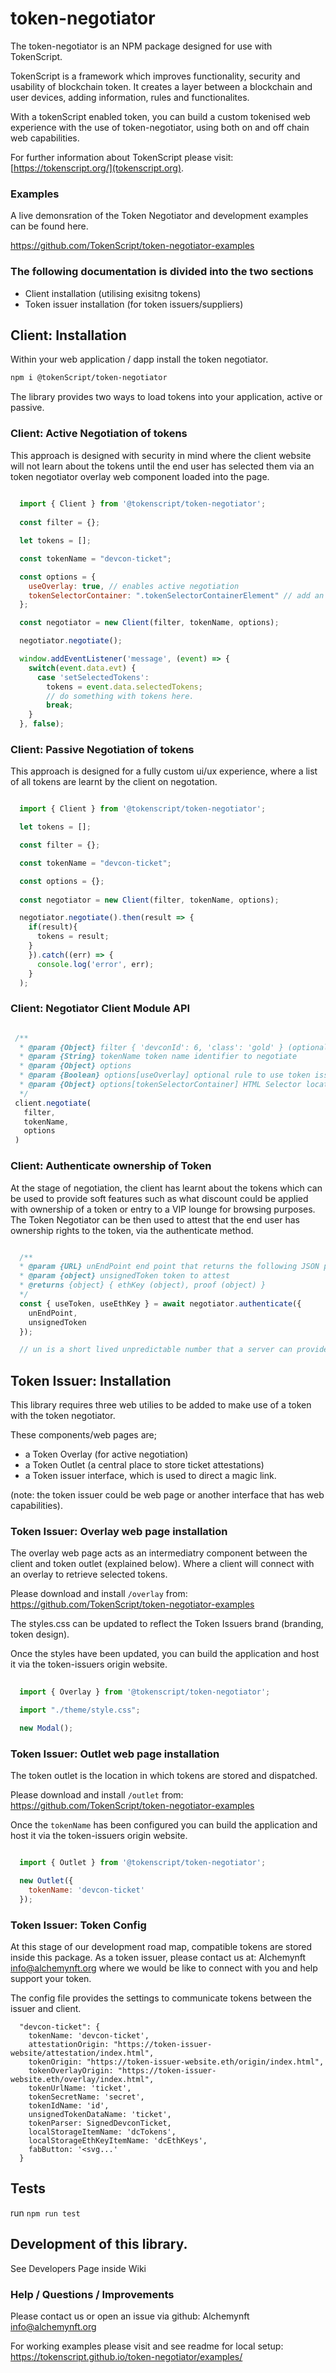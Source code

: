 # token-negotiator

The token-negotiator is an NPM package designed for use with TokenScript. 

TokenScript is a framework which improves functionality, security and usability of blockchain token. It creates a layer between a blockchain and user devices, adding information, rules and functionalites.

With a tokenScript enabled token, you can build a custom tokenised web experience with the use of token-negotiator, using both on and off chain web capabilities.

For further information about TokenScript please visit: [https://tokenscript.org/](tokenscript.org).

### Examples

A live demonsration of the Token Negotiator and development examples can be found here.

https://github.com/TokenScript/token-negotiator-examples

### The following documentation is divided into the two sections

- Client installation (utilising exisitng tokens)
- Token issuer installation (for token issuers/suppliers)

## Client: Installation

Within your web application / dapp install the token negotiator.

```sh
npm i @tokenScript/token-negotiator
```

The library provides two ways to load tokens into your application, active or passive. 

### Client: Active Negotiation of tokens

This approach is designed with security in mind where the client website will not learn about the tokens
until the end user has selected them via an token negotiator overlay web component loaded into the page.

```javascript
  
  import { Client } from '@tokenscript/token-negotiator';
  
  const filter = {};

  let tokens = [];

  const tokenName = "devcon-ticket";

  const options = { 
    useOverlay: true, // enables active negotiation
    tokenSelectorContainer: ".tokenSelectorContainerElement" // add an element inside your app to load overlay within
  };

  const negotiator = new Client(filter, tokenName, options);

  negotiator.negotiate();

  window.addEventListener('message', (event) => {
    switch(event.data.evt) {
      case 'setSelectedTokens':
        tokens = event.data.selectedTokens;
        // do something with tokens here.
        break;
    }
  }, false);
```
### Client: Passive Negotiation of tokens

This approach is designed for a fully custom ui/ux experience, where a list of all tokens are learnt by the client on negotation. 

````javascript

  import { Client } from '@tokenscript/token-negotiator';

  let tokens = [];

  const filter = {};

  const tokenName = "devcon-ticket";

  const options = {};
  
  const negotiator = new Client(filter, tokenName, options);

  negotiator.negotiate().then(result => {
    if(result){
      tokens = result;
    }
    }).catch((err) => {
      console.log('error', err);
    }
  );

````

### Client: Negotiator Client Module API

````javascript

 /**
  * @param {Object} filter { 'devconId': 6, 'class': 'gold' } (optional rule to fiter tokens by keys and values - this acts as a simple filter where you cannot at this time filter many from the same key).
  * @param {String} tokenName token name identifier to negotiate 
  * @param {Object} options
  * @param {Boolean} options[useOverlay] optional rule to use token issuer overlay
  * @param {Object} options[tokenSelectorContainer] HTML Selector location to inject token issuer overlay when use overlay is set as true
  */
 client.negotiate(
   filter,
   tokenName,
   options
 )

````
### Client: Authenticate ownership of Token

At the stage of negotiation, the client has learnt about the tokens which can be used to provide soft features such as
what discount could be applied with ownership of a token or entry to a VIP lounge for browsing purposes. The Token Negotiator can be then used to attest that the end user has ownership rights to the token, via the authenticate method.

```javascript

  /**
  * @param {URL} unEndPoint end point that returns the following JSON payload { un: number, expiry: date } 
  * @param {object} unsignedToken token to attest
  * @returns {object} { ethKey (object), proof (object) }
  */
  const { useToken, useEthKey } = await negotiator.authenticate({ 
    unEndPoint, 
    unsignedToken 
  });

  // un is a short lived unpredictable number that a server can provide towards the authenticated use of a token.

```

## Token Issuer: Installation 

This library requires three web utilies to be added to make use of a token with the token negotiator. 

These components/web pages are;

- a Token Overlay (for active negotiation)
- a Token Outlet (a central place to store ticket attestations)
- a Token issuer interface, which is used to direct a magic link.

(note: the token issuer could be web page or another interface that has web capabilities).

### Token Issuer: Overlay web page installation

The overlay web page acts as an intermediatry component between the client and token outlet (explained below). Where a client will connect with an overlay to retrieve selected tokens.

Please download and install `/overlay` from:
https://github.com/TokenScript/token-negotiator-examples

The styles.css can be updated to reflect the Token Issuers brand (branding, token design).

Once the styles have been updated, you can build the application and host it via the token-issuers origin website. 

````javascript
  
  import { Overlay } from '@tokenscript/token-negotiator';

  import "./theme/style.css";

  new Modal();

````

### Token Issuer: Outlet web page installation 

The token outlet is the location in which tokens are stored and dispatched. 

Please download and install `/outlet` from:
https://github.com/TokenScript/token-negotiator-examples

Once the `tokenName` has been configured you can build the application and host it via the token-issuers origin website. 
 
````javascript

  import { Outlet } from '@tokenscript/token-negotiator';

  new Outlet({
    tokenName: 'devcon-ticket'
  });

````

### Token Issuer: Token Config

At this stage of our development road map, compatible tokens are stored inside this package. As a token issuer, please contact us at: Alchemynft <info@alchemynft.org>
where we would be like to connect with you and help support your token.

The config file provides the settings to communicate tokens between the issuer and client.

````
  "devcon-ticket": {
    tokenName: 'devcon-ticket',
    attestationOrigin: "https://token-issuer-website/attestation/index.html",
    tokenOrigin: "https://token-issuer-website.eth/origin/index.html",
    tokenOverlayOrigin: "https://token-issuer-website.eth/overlay/index.html",
    tokenUrlName: 'ticket',
    tokenSecretName: 'secret',
    tokenIdName: 'id',
    unsignedTokenDataName: 'ticket',
    tokenParser: SignedDevconTicket,
    localStorageItemName: 'dcTokens',
    localStorageEthKeyItemName: 'dcEthKeys',
    fabButton: '<svg...'
  }
````

## Tests

run `npm run test`

## Development of this library.

See Developers Page inside Wiki

### Help / Questions / Improvements

Please contact us or open an issue via github:
Alchemynft <info@alchemynft.org>

For working examples please visit and see readme for local setup:
https://tokenscript.github.io/token-negotiator/examples/


